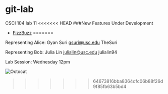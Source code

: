 git-lab
=======

CSCI 104 lab 11
<<<<<<< HEAD
 ###New Features Under Development
  + [FizzBuzz](http://www.codinghorror.com/blog/2007/02/why-cant-programmers-program.html)
=======

Representing Alice:
Gyan Suri
gsuri@usc.edu
TheSuri

Representing Bob:
Julia Lin
julialin@usc.edu
julialin94

Lab Session:
Wednesday 12pm

![Octocat](http://octodex.github.com/daftpunktocat-thomas/)
>>>>>>> 64673816bba8364dfc06b88f26d9f85fb63b5bd4
